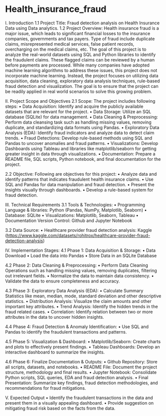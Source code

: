 # Health_insurance_fraud
I.	Introduction
       1.1 Project Title: Fraud detection analysis on Health Insurance Data using Data analytics.
       1.2 Project Overview: Health insurance fraud is a major issue, which leads to significant financial losses to the insurance companies, governments and tax payers. Type of fraud include duplicate claims, misrepresented medical services, false patient records, overcharging on the medical claims, etc. 
The goal of this project is to analyze the real-world datasets using SQL and Python libraries to identify the fraudulent claims. These flagged claims can be reviewed by a human before payments are processed. While many companies have adopted machine learning algorithms to address these issues, this project does not incorporate machine learning.
Instead, the project focuses on utilizing data acquisition, data cleaning, exploratory data analysis techniques, rule-based fraud detection and visualization. The goal is to ensure that the project can be readily applied in real world scenarios to solve this growing problem.

II.	Project Scope and Objectives
2.1	Scope: The project includes following steps:
•	Data Acquisition: Identify and acquire the publicly available datasets that are relevant for the project.
•	Data Storage: Utilize an SQL database (SQLite) for data management.
•	Data Cleaning & Preprocessing: Perform data cleansing task such as handling missing values, removing duplicate, and standardizing data formats using Pandas.
•	Exploratory Data Analysis (EDA): Identify fraud indicators and analyze data to detect claim trends. 
•	Fraud Detections: Develop rule-based methods using SQL and Pandas to uncover anomalies and fraud patterns.
•	Visualizations: Develop Dashboards using Tableau and libraries like matplotlib/seaborn for getting greater insight in data through visualizations.
•	Documentation: Prepare a README file, SQL scripts, Python notebook, and final documentation for the project.

2.2	Objective: Following are objectives for this project:
•	Analyze data and identify patterns that indicates fraudulent health insurance claims.
•	Use SQL and Pandas for data manipulation and fraud detection.
•	Present the insights visually through dashboards.
•	Develop a rule-based system for fraud detection.

III.	Technical Requirements
3.1	Tools & Technologies:
•	Programming Language & libraries: Python (Pandas, NumPy, Matplotlib, Seaborn)
•	Database: SQLite
•	Visualizations: Matplotlib, Seaborn, Tableau
•	Documentation Version Control: Github and Jupyter Notebook

3.2	Data Source:
•	Healthcare provider fraud detection analysis: Kaggle (https://www.kaggle.com/datasets/rohitrox/healthcare-provider-fraud-detection-analysis)


IV.	Implementation Stages:
4.1	Phase 1: Data Acquisition & Storage: 
•	Data Download
•	Load the data into Pandas
•	Store Data in an SQLite Database

4.2	Phase 2: Data Cleaning & Preprocessing:
•	Perform Data Cleaning Operations such as handling missing values, removing duplicates, filtering out irrelevant fields.
•	Normalize the data to maintain data consistency.
•	Validate the data to ensure completeness and accuracy.

4.3	Phase 3: Exploratory Data Analysis (EDA):
•	Calculate Summary Statistics like mean, median, mode, standard deviation and other descriptive statistics.
•	Distribution Analysis: Visualize the claim amounts and other important key attributes.
•	Trend Analysis: Identify the hidden trends in the fraud related cases.
•	Correlation: Identify relation between two or more attributes in the data to uncover hidden insights.




4.4	Phase 4: Fraud Detection & Anomaly Identification:
•	Use SQL and Pandas to identify the fraudulent transactions and patterns.

4.5	Phase 5: Visualization & Dashboard:
•	Matplotlib/Seaborn: Create charts and plots to effectively present findings.
•	Tableau Dashboards: Develop an interactive dashboard to summarize the insights.

4.6	Phase 6: Finalize Documentation & Outputs:
•	Github Repository: Store all scripts, datasets, and notebooks.
•	README File: Document the project structure, methodology and final results.
•	Jupyter Notebook: Consolidate Python scripts, SQL queries, EDA and fraud detection analysis.
•	Final Presentation: Summarize key findings, fraud detection methodologies, and recommendations for fraud mitigations.


V.	Expected Output
•	Identify the fraudulent transactions in the data and present them in a visually appealing dashboard.
•	Provide suggestion on mitigating fraud risk based on the facts from the data.


